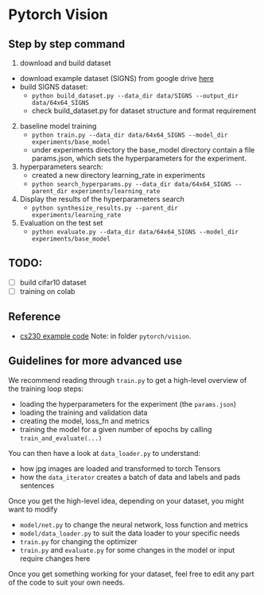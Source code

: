 # Pytorch Vision
## Step by step command
1. download and build dataset
- download example dataset (SIGNS) from google drive [here](https://drive.google.com/file/d/1ufiR6hUKhXoAyiBNsySPkUwlvE_wfEHC/view)
- build SIGNS dataset: 
    - ```python build_dataset.py --data_dir data/SIGNS --output_dir data/64x64_SIGNS```
    - check build_dataset.py for dataset structure and format requirement
2. baseline model training
    - ```python train.py --data_dir data/64x64_SIGNS --model_dir experiments/base_model```
    - under experiments directory the base_model directory contain a file params.json, which sets the hyperparameters for the experiment.
3. hyperparameters search:
    - created a new directory learning_rate in experiments 
    - ```python search_hyperparams.py --data_dir data/64x64_SIGNS --parent_dir experiments/learning_rate```
4. Display the results of the hyperparameters search
    - ```python synthesize_results.py --parent_dir experiments/learning_rate```
5. Evaluation on the test set
    - ```python evaluate.py --data_dir data/64x64_SIGNS --model_dir experiments/base_model```
## TODO:
- [ ] build cifar10 dataset
- [ ] training on colab
## Reference
- [cs230 example code](https://github.com/cs230-stanford/cs230-code-examples)
Note: in folder `pytorch/vision`.
## Guidelines for more advanced use

We recommend reading through `train.py` to get a high-level overview of the training loop steps:
- loading the hyperparameters for the experiment (the `params.json`)
- loading the training and validation data
- creating the model, loss_fn and metrics
- training the model for a given number of epochs by calling `train_and_evaluate(...)`

You can then have a look at `data_loader.py` to understand:
- how jpg images are loaded and transformed to torch Tensors
- how the `data_iterator` creates a batch of data and labels and pads sentences

Once you get the high-level idea, depending on your dataset, you might want to modify
- `model/net.py` to change the neural network, loss function and metrics
- `model/data_loader.py` to suit the data loader to your specific needs
- `train.py` for changing the optimizer
- `train.py` and `evaluate.py` for some changes in the model or input require changes here

Once you get something working for your dataset, feel free to edit any part of the code to suit your own needs.
